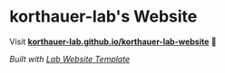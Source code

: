 
# korthauer-lab's Website

Visit **[korthauer-lab.github.io/korthauer-lab-website](https://korthauer-lab.github.io/korthauer-lab-website)** 🚀

_Built with [Lab Website Template](https://greene-lab.gitbook.io/lab-website-template-docs)_


